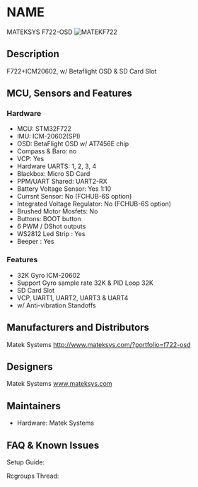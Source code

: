 # NAME
MATEKSYS F722-OSD
![MATEKF722](https://raw.githubusercontent.com/wiki/betaflight/betaflight/images/boards/matekf722/MATEKF722-OSD.JPG)


## Description
F722+ICM20602, w/ Betaflight OSD & SD Card Slot 


## MCU, Sensors and Features

### Hardware
* MCU: STM32F722
* IMU: ICM-20602(SPI)
* OSD: BetaFlight OSD w/ AT7456E chip
* Compass & Baro: no
* VCP: Yes
* Hardware UARTS: 1, 2, 3, 4
* Blackbox: Micro SD Card
* PPM/UART Shared:  UART2-RX
* Battery Voltage Sensor: Yes 1:10
* Currsnt Sensor: No (FCHUB-6S option)
* Integrated Voltage Regulator: No (FCHUB-6S option)
* Brushed Motor Mosfets: No
* Buttons: BOOT button
* 6 PWM / DShot outputs 
* WS2812 Led Strip : Yes
* Beeper : Yes

### Features
* 32K Gyro ICM-20602
* Support Gyro sample rate 32K & PID Loop 32K
* SD Card Slot
* VCP, UART1, UART2, UART3 & UART4
* w/ Anti-vibration Standoffs

## Manufacturers and Distributors
Matek Systems http://www.mateksys.com/?portfolio=f722-osd

## Designers
Matek Systems www.mateksys.com

## Maintainers
* Hardware: Matek Systems

## FAQ & Known Issues


Setup Guide: 

Rcgroups Thread: 

